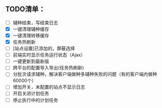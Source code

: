 ## TODO清单：

- [ ] 辅种结束，写结束日志
- [x] 一键清理辅种缓存
- [x] 一键清理转移缓存
- [x] 任务热刷新
- [ ] [站点设置]已添加的，屏蔽选择
- [ ] 前端实时显示任务运行状态（Ajax）
- [ ] 一键更新到最新版
- [ ] 跨平台的配置导入导出(任务热刷新)
- [ ] 分批次请求辅种，解决客户端做种多辅种失败的问题（有的客户端内做种60000个）
- [ ] 增加开关，未配置的站点不显示日志
- [ ] 开启关闭计划任务
- [ ] 停止执行中的计划任务
